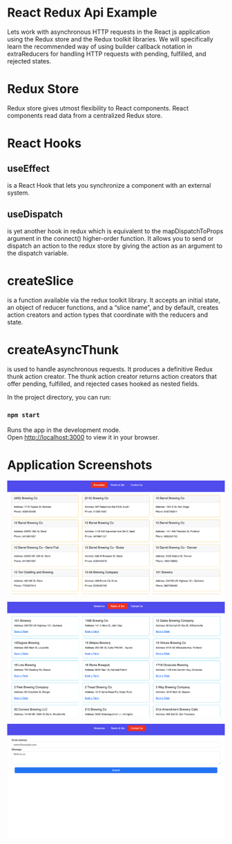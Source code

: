 # React Redux Api Example

Lets work with asynchronous HTTP requests in the React js application using the Redux store and the Redux toolkit libraries. We will specifically learn the recommended way of using builder callback notation in extraReducers for handling HTTP requests with pending, fulfilled, and rejected states.

# Redux Store
Redux store gives utmost flexibility to React components. React components read data from a centralized Redux store.


# React Hooks
## useEffect 
is a React Hook that lets you synchronize a component with an external system.

## useDispatch 
is yet another hook in redux which is equivalent to the mapDispatchToProps argument in the connect() higher-order function. It allows you to send or dispatch an action to the redux store by giving the action as an argument to the dispatch variable.


# createSlice 
is a function available via the redux toolkit library. It accepts an initial state, an object of reducer functions, and a “slice name”, and by default, creates action creators and action types that coordinate with the reducers and state.


# createAsyncThunk 
is used to handle asynchronous requests. It produces a definitive Redux thunk action creator. The thunk action creator returns action creators that offer pending, fulfilled, and rejected cases hooked as nested fields.


In the project directory, you can run:

### `npm start`

Runs the app in the development mode.\
Open [http://localhost:3000](http://localhost:3000) to view it in your browser.


# Application Screenshots

![Tab1](src/Images/img1.png)

![Tab2](src/Images/img2.png)

![Tab3](src/Images/img3.png)


